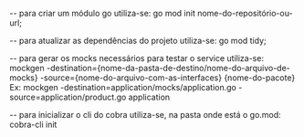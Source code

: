 -- para criar um módulo go utiliza-se: go mod init nome-do-repositório-ou-url;

-- para atualizar as dependências do projeto utiliza-se: go mod tidy;

-- para gerar os mocks necessários para testar o service utiliza-se: mockgen -destination={nome-da-pasta-de-destino/nome-do-arquivo-de-mocks} -source={nome-do-arquivo-com-as-interfaces} {nome-do-pacote}
Ex: mockgen -destination=application/mocks/application.go -source=application/product.go application

-- para inicializar o cli do cobra utiliza-se, na pasta onde está o go.mod: cobra-cli init 

